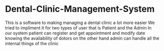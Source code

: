 # Dental-Clinic-Management-System

This is a software to making managing a dental clinic a lot more easier
We tried to impliment it for two types of user that is Patient and the Admin
In our system patient can register and get appointment and modify date knowing the availability of dotors
on the other hand admin can handle all the internal things of the clinic
